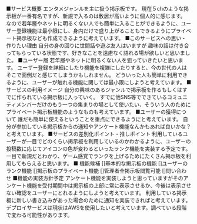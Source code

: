 ■サービス概要
エンタメジャンルを主に扱う掲示板です。
現在５chのような掲示板が一番有名ですが、新規で入るのは敷居が高いように個人的に感じます。
なので若年層やネットに明るくない人でも簡単に入ることができるように、ユーザー登録機能は最小限にし、身内だけで盛り上がることもできるようにプライベート掲示板なども作成できるように考えています。
■このサービスへの思い・作りたい理由
自分の身の回りに世間話や遊ぶ友人はいますが
趣味の話は付き合ってもらっている状態です、好きなことを遠慮なく語れる場が欲しいと思いました。
■ユーザー層
若年層やネットに明るくない人を狙っていきたいと思います。
ユーザー登録を詳細にしたり機能を複雑にしたりすると、今の世代の人はそこで面倒だと感じてしまうかもしれません。
どういった人も簡単に利用できるように、ユーザーが触れる機能に関しては最小限にしようと考えています。
■サービスの利用イメージ
自分の興味のあるジャンルで掲示板を作るもしくはすでに作られている掲示板に入っていく。
すでに他SNS等でできているコミュニティメンバーだけのもう一つの集まりの場として使いたい、そういう人のために
プライベート掲示板機能のようなものも考えています。
■ユーザーの獲得について
誰だも簡単に使えるということを重点にできるようにと考えています。
自分が参加している掲示板からの通知やアンケート機能なんかもあれば良いかな？と考えています。
■サービスの差別化ポイント・推しポイント
利用しているユーザーが一目でどのくらい掲示板を利用しているのかわかるように、ユーザーの投稿数に応じてアイコンの色が変わるといったランク機能を実装する予定です。
一目で新規だとわかり、ゲーム感覚でランクを上げるためにたくさん掲示板を利用してもらえると思います。
■ 機能候補
[]基本的な掲示板の機能
[]ユーザーのランク機能
[]掲示板のプライベート機能
[]管理者全掲示板閲覧可能
[]問い合わせ
■機能の実装方針予定
アンケート機能を実装しようと思っていますがそのアンケート機能を受付期間中は掲示板の上部に常に表示させるか、今後は表示させない確認をユーザーにとれるようにしようと考えています。
利用している掲示板に新しい書き込みがあった場合のために通知を実装できればと考えています。
デプロイサービスは現状はAWSを使用したいと考えています。調べている段階で変わる可能性があります。


